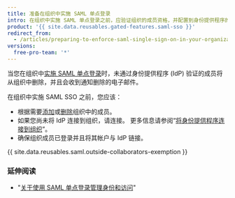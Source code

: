 ```yaml
---
title: 准备在组织中实施 SAML 单点登录
intro: 在组织中实施 SAML 单点登录之前，应验证组织的成员资格，并配置到身份提供程序的连接设置。
product: '{{ site.data.reusables.gated-features.saml-sso }}'
redirect_from:
  - /articles/preparing-to-enforce-saml-single-sign-on-in-your-organization
versions:
  free-pro-team: '*'
---
```


当您在组织中[实施 SAML 单点登录](/articles/enabling-and-testing-saml-single-sign-on-for-your-organization)时，未通过身份提供程序 (IdP) 验证的成员将从组织中删除，并且会收到通知删除的电子邮件。

在组织中实施 SAML SSO 之前，您应该：

- 根据需要[添加](/articles/inviting-users-to-join-your-organization)或[删除](/articles/removing-a-member-from-your-organization)组织中的成员。
- 如果您尚未将 IdP 连接到组织，请连接。 更多信息请参阅“[将身份提供程序连接到组织](/articles/connecting-your-identity-provider-to-your-organization)”。
- 确保组织成员已登录并且将其帐户与 IdP 链接。

{{ site.data.reusables.saml.outside-collaborators-exemption }}

### 延伸阅读

- "[关于使用 SAML 单点登录管理身份和访问](/articles/about-identity-and-access-management-with-saml-single-sign-on)"
